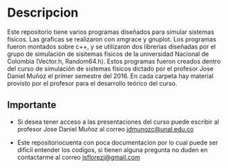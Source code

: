 
# Descripcion

Este repositorio tiene varios programas diseñados para simular sistemas
físicos. Las graficas se realizaron con xmgrace y gnuplot. Los programas fueron
montados sobre c++, y se utilizaron dos librerias diseñadas por el grupo de 
simulación de sisitemas fisicos de la universidad Nacional de Colombia 
(Vector.h, Random64.h). Estos programas fueron creados dentro del curso de 
simulación de sistemas físicos dictado por el profesor Jose Daniel Muñoz el
primer semestre del 2016. En cada carpeta hay material provisto por el 
profesor para el desarrollo teórico del curso.

## Importante
- Si desea tener acceso a las presentaciones del curso puede escribir al profesor Jose Daniel Muñoz al correo jdmunozc@unal.edu.co

- Este repositoriocuenta con poca documentacion por lo cual puede ser dificil entender los codigos, si tienen alguna pregunta no duden en contactarme al correo jsflorezj@gmail.com

